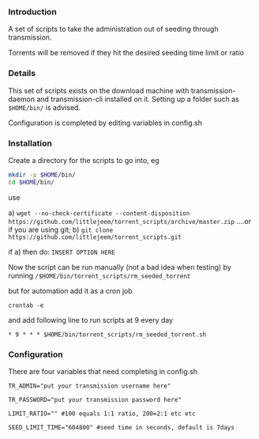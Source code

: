 ### Introduction ###
A set of scripts to take the administration out of seeding through transmission.

Torrents will be removed if they hit the desired seeding time limit or ratio

### Details ####
This set of scripts exists on the download machine with transmission-daemon and transmission-cli installed on it. Setting up a folder such as `$HOME/bin/` is advised.

Configuration is completed by editing variables in config.sh

### Installation ###
Create a directory for the scripts to go into, eg
```bash
mkdir -p $HOME/bin/
cd $HOME/bin/
```

use

a)
`wget --no-check-certificate --content-disposition https://github.com/littlejeem/torrent_scripts/archive/master.zip`
....or if you are using git;
b)
`git clone https://github.com/littlejeem/torrent_scripts.git`

if a) then do:
`INSERT OPTION HERE`

Now the script can be run manually (not a bad idea when testing) by running
`/$HOME/bin/torrent_scripts/rm_seeded_torrent`

but for automation add it as a cron job

`crontab -e`

and add following line to run scripts at 9 every day

`* 9 * * * $HOME/bin/torrent_scripts/rm_seeded_torrent.sh`

### Configuration ###
There are four variables that need completing in config.sh

`TR_ADMIN="put your transmission username here"`

`TR_PASSWORD="put your transmission password here"`

`LIMIT_RATIO="" #100 equals 1:1 ratio, 200=2:1 etc etc`

`SEED_LIMIT_TIME="604800" #seed time in seconds, default is 7days`
